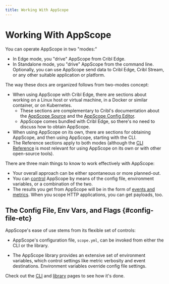 ```yaml
---
title: Working With AppScope
---
```


# Working With AppScope

You can operate AppScope in two "modes:" 

- In Edge mode, you "drive" AppScope from Cribl Edge.
- In Standalone mode, you "drive" AppScope from the command line. Optionally, you can use AppScope send data to Cribl Edge, Cribl Stream, or any other suitable application or platform.

The way these docs are organized follows from two-modes concept:
- When using AppScope with Cribl Edge, there are sections about working on a Linux host or virtual machine, in a Docker or similar container, or on Kubernetes.
    - These sections are complementary to Cribl's documentation about the [AppScope Source](https://docs.cribl.io/stream/sources-appscope) and the [AppScope Config Editor](https://docs.cribl.io/stream/4.0/appscope-configs).
    - AppScope comes bundled with Cribl Edge, so there's no need to discuss how to obtain AppScope. 
- When using AppScope on its own, there are sections for obtaining AppScope, and then using AppScope, starting with the CLI.
- The Reference sections apply to both modes (although the [CLI Reference](/docs/cli-reference) is most relevant for using AppScope on its own or with other open-source tools).

There are three main things to know to work effectively with AppScope:

* Your overall approach can be either spontaneous or more planned-out.
* You can [control](#config-file-etc) AppScope by means of the config file, environment variables, or a combination of the two.
* The results you get from AppScope will be in the form of [events and metrics](/docs/events-and-metrics). When you scope HTTP applications, you can get payloads, too.

## The Config File, Env Vars, and Flags {#config-file-etc}

AppScope's ease of use stems from its flexible set of controls:

* AppScope's configuration file, `scope.yml`, can be invoked from either the CLI or the library.

* The AppScope library provides an extensive set of environment variables, which control settings like metric verbosity and event destinations. Environment variables override config file settings.

Check out the [CLI](/docs/cli-using) and [library](/docs/library-using) pages to see how it's done.
